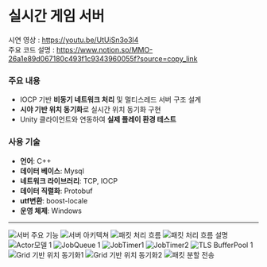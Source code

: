 # 실시간 게임 서버

시연 영상 : https://youtu.be/UtUiSn3o3l4 <br>
주요 코드 설명 : https://www.notion.so/MMO-26a1e89d067180c493f1c9343960055f?source=copy_link <br>

### 주요 내용
- IOCP 기반 **비동기 네트워크 처리** 및 멀티스레드 서버 구조 설계
- **시야 기반 위치 동기화**로 실시간 위치 동기화 구현
- Unity 클라이언트와 연동하여 **실제 플레이 환경 테스트**

### 사용 기술
- **언어**: C++
- **데이터 베이스**: Mysql
- **네트워크 라이브러리**: TCP, IOCP
- **데이터 직렬화**: Protobuf
- **utf변환**: boost-locale
- **운영 체제**: Windows

---

![서버 주요 기능](./images/Slide4.jpg)
![서버 아키텍쳐](./images/Slide5.jpg)
![패킷 처리 흐름](./images/패킷처리흐름.png)
![패킷 처리 흐름 설명](./images/Slide7.jpg)
![Actor모델 1](./images/Actor모델1.jpg)
![JobQueue 1](./images/JobQueue1.jpg)
![JobTimer1](./images/Slide12.jpg)
![JobTimer2](./images/Slide13.jpg)
![TLS BufferPool 1](./images/TLS1.jpg)
![Grid 기반 위치 동기화1](./images/Slide15.jpg)
![Grid 기반 위치 동기화2](./images/Slide16.jpg)
![패킷 분할 전송](./images/패킷분할전송1.jpg)

